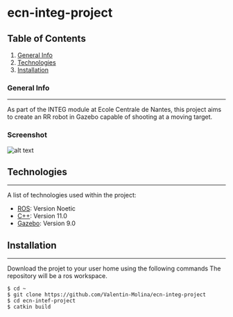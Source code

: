 # ecn-integ-project

## Table of Contents
1. [General Info](#general-info)
2. [Technologies](#technologies)
3. [Installation](#installation)

### General Info
***
As part of the INTEG module at Ecole Centrale de Nantes, this project aims to create an RR robot in Gazebo capable of shooting at a moving target.

### Screenshot

![alt text](https://github.com/Valentin-Molina/ecn-integ-project/blob/main/affichage_robot.png) 

## Technologies
***
A list of technologies used within the project:
* [ROS](https://ros.org): Version Noetic 
* [C++](https://cplusplus.com): Version 11.0
* [Gazebo](https://example.com): Version 9.0
## Installation
***
Download the projet to your user home using the following commands 
The repository will be a ros workspace.
```
$ cd ~
$ git clone https://github.com/Valentin-Molina/ecn-integ-project
$ cd ecn-intef-project
$ catkin build
```

